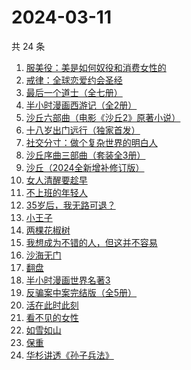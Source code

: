 # 2024-03-11

共 24 条

<!-- BEGIN WEREAD -->
<!-- 最后更新时间 2024-03-11 21:01:08 +0800 -->
1. [服美役：美是如何奴役和消费女性的](https://weread.qq.com/web/bookDetail/f4c32eb0813ab89c0g016b8b)
1. [戒律：全球恋爱约会圣经](https://weread.qq.com/web/bookDetail/c5032ff05e4540c5094e106)
1. [最后一个道士（全七册）](https://weread.qq.com/web/bookDetail/1b1320507223e1791b1f1d3)
1. [半小时漫画西游记（全2册）](https://weread.qq.com/web/bookDetail/85432da0813ab89bbg014e25)
1. [沙丘六部曲（电影《沙丘2》原著小说）](https://weread.qq.com/web/bookDetail/a7b321607199d7fba7bb736)
1. [十八岁出门远行（独家首发）](https://weread.qq.com/web/bookDetail/23b32ed0813ab8976g017476)
1. [社交分寸：做个复杂世界的明白人](https://weread.qq.com/web/bookDetail/99132050813ab899fg0140db)
1. [沙丘序曲三部曲（套装全3册）](https://weread.qq.com/web/bookDetail/47032f6072792c8b4703aaf)
1. [沙丘（2024全新增补修订版）](https://weread.qq.com/web/bookDetail/e6032680813ab898cg010178)
1. [女人清醒要趁早](https://weread.qq.com/web/bookDetail/2e7327605caab62e79f0fac)
1. [不上班的年轻人](https://weread.qq.com/web/bookDetail/15332be0813ab869eg01463b)
1. [35岁后，我无路可退？](https://weread.qq.com/web/bookDetail/3ec32660813ab898eg0136a2)
1. [小王子](https://weread.qq.com/web/bookDetail/62a32bd0726a673262afe98)
1. [两棵花椒树](https://weread.qq.com/web/bookDetail/e1932f30813ab7f21g015fbb)
1. [我想成为不错的人，但这并不容易](https://weread.qq.com/web/bookDetail/45f32de0813ab898cg01475d)
1. [沙海无门](https://weread.qq.com/web/bookDetail/89532db072162fa4895717b)
1. [翻盘](https://weread.qq.com/web/bookDetail/6c1323c0813ab8470g0114cd)
1. [半小时漫画世界名著3](https://weread.qq.com/web/bookDetail/d4a32840813ab777dg011f08)
1. [反骗案中案完结版（全5册）](https://weread.qq.com/web/bookDetail/84a32180727df64784aa59b)
1. [活在此时此刻](https://weread.qq.com/web/bookDetail/e283207071728722e28cb43)
1. [看不见的女性](https://weread.qq.com/web/bookDetail/f1532210813ab7439g018060)
1. [如雪如山](https://weread.qq.com/web/bookDetail/b6232ea0729dc73eb62a3c2)
1. [保重](https://weread.qq.com/web/bookDetail/35a32880813ab7295g0177de)
1. [华杉讲透《孙子兵法》](https://weread.qq.com/web/bookDetail/df53233058b19fdf50fa893)
<!-- END WEREAD -->